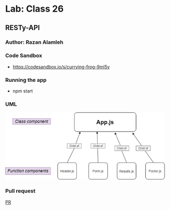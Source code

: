 # Lab: Class 26

## RESTy-API

### Author: Razan Alamleh

### Code Sandbox
- https://codesandbox.io/s/currying-frog-9ml5y

### Running the app
- npm start

### UML
![uml](./img/uml.png)

### Pull request
[PR](https://github.com/Razan-am/RESTy-API/pull/1)
